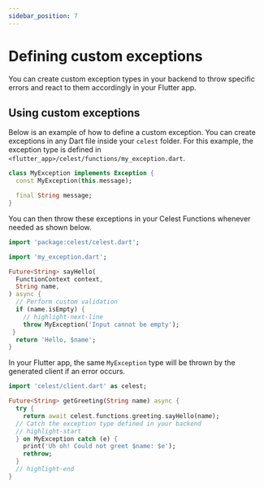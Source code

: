 ```yaml
---
sidebar_position: 7
---
```


# Defining custom exceptions

You can create custom exception types in your backend to throw specific errors and react to them accordingly in your Flutter app.

## Using custom exceptions

Below is an example of how to define a custom exception. You can create exceptions in any Dart file inside your `celest` folder. For this example, the exception type is defined in `<flutter_app>/celest/functions/my_exception.dart`.

```dart
class MyException implements Exception {
  const MyException(this.message);

  final String message;
}
```

You can then throw these exceptions in your Celest Functions whenever needed as shown below.

```dart
import 'package:celest/celest.dart';

import 'my_exception.dart';

Future<String> sayHello(
  FunctionContext context, 
  String name,
) async {
  // Perform custom validation
  if (name.isEmpty) {
    // highlight-next-line
    throw MyException('Input cannot be empty');
 }
  return 'Hello, $name';
}
```

In your Flutter app, the same `MyException` type will be thrown by the generated client if an error occurs.

```dart
import 'celest/client.dart' as celest;

Future<String> getGreeting(String name) async {
  try {
    return await celest.functions.greeting.sayHello(name);
  // Catch the exception type defined in your backend
  // highlight-start
  } on MyException catch (e) {
    print('Uh oh! Could not greet $name: $e');
    rethrow;
  }
  // highlight-end
}
```